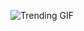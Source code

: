 
<!-- GIF_SECTION -->
![Trending GIF](https://media0.giphy.com/media/v1.Y2lkPThiYjIxNzcyMG5mOHN0djYybGxxbmtsZnRzaXl6cGllcHdjeGR5cXgyMmMybG45diZlcD12MV9naWZzX3NlYXJjaCZjdD1n/3oEjHGr1Fhz0kyv8Ig/giphy.gif)
<!-- END_GIF_SECTION -->
